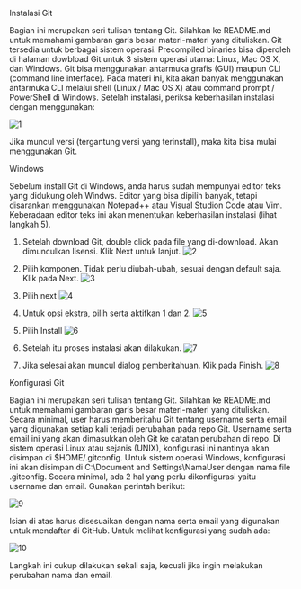 Instalasi Git 

Bagian ini merupakan seri tulisan tentang Git. Silahkan ke README.md untuk memahami gambaran garis besar materi-materi yang dituliskan.
Git tersedia untuk berbagai sistem operasi. Precompiled binaries bisa diperoleh di halaman dowbload Git untuk 3 sistem operasi utama: Linux, Mac OS X, dan Windows. Git bisa menggunakan antarmuka grafis (GUI) maupun CLI (command line interface). Pada materi ini, kita akan banyak menggunakan antarmuka CLI melalui shell (Linux / Mac OS X) atau command prompt / PowerShell di Windows. Setelah instalasi, periksa keberhasilan instalasi dengan menggunakan:

![1](https://user-images.githubusercontent.com/99378514/155460971-777fb229-b7f3-4750-8d8b-5c6076f2814b.jpg)

Jika muncul versi (tergantung versi yang terinstall), maka kita bisa mulai menggunakan Git.


Windows

Sebelum install Git di Windows, anda harus sudah mempunyai editor teks yang didukung oleh Windws. Editor yang bisa dipilih banyak, tetapi disarankan menggunakan Notepad++ atau Visual Studion Code atau Vim. Keberadaan editor teks ini akan menentukan keberhasilan instalasi (lihat langkah 5).
 
1. Setelah download Git, double click pada file yang di-download. Akan dimunculkan lisensi. Klik Next untuk lanjut.
![2](https://user-images.githubusercontent.com/99378514/155463569-058c5932-5481-4f91-bcff-f83b6599d243.jpg)

2. Pilih komponen. Tidak perlu diubah-ubah, sesuai dengan default saja. Klik pada Next.
![3](https://user-images.githubusercontent.com/99378514/155463784-1d805a2e-ccb4-4414-881e-d6451763ca90.jpg)


3. Pilih next
![4](https://user-images.githubusercontent.com/99378514/155463884-eb013980-f266-470b-956e-63da1e2af012.jpg)


4. Untuk opsi ekstra, pilih serta aktifkan 1 dan 2.
![5](https://user-images.githubusercontent.com/99378514/155464016-00e01061-e14a-486d-b39f-ff681d6432eb.jpg)


5. Pilih Install
![6](https://user-images.githubusercontent.com/99378514/155464156-b9b43b17-c645-41f8-8ede-19d94b554b5a.jpg)


6. Setelah itu proses instalasi akan dilakukan.
![7](https://user-images.githubusercontent.com/99378514/155464241-9636a0c4-9990-4e56-80cd-6e66c225ce59.jpg)


7. Jika selesai akan muncul dialog pemberitahuan. Klik pada Finish.
![8](https://user-images.githubusercontent.com/99378514/155464327-2dc7e8c7-3480-4303-8050-a2dd9fea773d.jpg)


Konfigurasi Git

Bagian ini merupakan seri tulisan tentang Git. Silahkan ke README.md untuk memahami gambaran garis besar materi-materi yang dituliskan.
Secara minimal, user harus memberitahu Git tentang username serta email yang digunakan setiap kali terjadi perubahan pada repo Git. Username serta email ini yang akan dimasukkan oleh Git ke catatan perubahan di repo. Di sistem operasi Linux atau sejanis (UNIX), konfigurasi ini nantinya akan disimpan di $HOME/.gitconfig. Untuk sistem operasi Windows, konfigurasi ini akan disimpan di C:\Document and Settings\NamaUser dengan nama file .gitconfig. Secara minimal, ada 2 hal yang perlu dikonfigurasi yaitu username dan email. Gunakan perintah berikut:

![9](https://user-images.githubusercontent.com/99378514/155464565-68c7e87d-18f9-4952-b74e-3956b41f3102.jpg)

Isian di atas harus disesuaikan dengan nama serta email yang digunakan untuk mendaftar di GitHub. Untuk melihat konfigurasi yang sudah ada:

![10](https://user-images.githubusercontent.com/99378514/155464619-32dbe558-c092-4684-8b47-c06fe45cdd2b.jpg)

Langkah ini cukup dilakukan sekali saja, kecuali jika ingin melakukan perubahan nama dan email.
